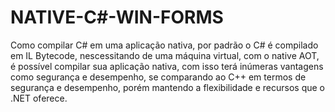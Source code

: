 # NATIVE-C#-WIN-FORMS
Como compilar C# em uma aplicação nativa, por padrão o C# é compilado em IL Bytecode, nescessitando de uma máquina virtual, com o native AOT, é possível compilar sua aplicação nativa, com isso terá inúmeras vantagens como segurança e desempenho, se comparando ao C++ em termos de segurança e desempenho, porém mantendo a flexibilidade e recursos que o .NET oferece.
